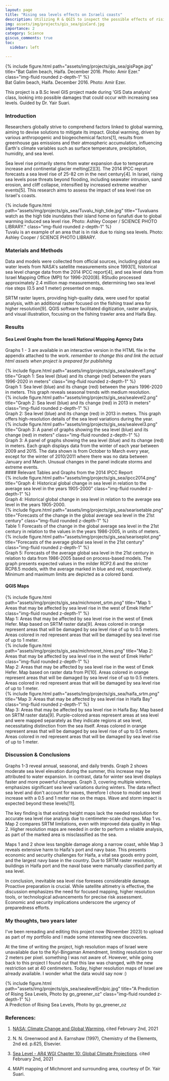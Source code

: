 ```yaml
---
layout: page
title: "Rising sea levels effects on Israeli coasts"
description: Utilizing R & QGIS to inspect the possible effects of rising sea levels in Israel
img: assets/img/projects/gis_sea/gisCard.jpg
importance: 2
category: Science
giscus_comments: true
toc:
  sidebar: left

---
```


<div class="row">
    <div class="col-sm mt-3 mt-md-0">
        {% include figure.html path="assets/img/projects/gis_sea/gisPage.jpg" title="Bat Galim beach, Haifa. December 2016. Photo: Amir Ezer." class="img-fluid rounded z-depth-1" %}
    </div>
</div>
<div class="caption">
    Bat Galim beach, Haifa. December 2016. Photo: Amir Ezer.
</div>

This project is a B.Sc level GIS project made during 'GIS Data analysis' class, looking into possible damages that could occur with increasing sea levels. Guided by Dr. Yair Suari.


### Introduction

Researchers globally strive to comprehend factors linked to global warming, aiming to devise solutions to mitigate its impact. Global warming, driven by various anthropogenic and biogeochemical factors[1], results from greenhouse gas emissions and their atmospheric accumulation, influencing Earth's climate variables such as surface temperature, precipitation, humidity, and sea level.

Sea level rise primarily stems from water expansion due to temperature increase and continental glacier melting[2][3]. The 2014 IPCC report forecasts a sea level rise of 25-82 cm in the next century[4]. In Israel, rising sea levels pose threats beyond flooding, including seawater intrusion, sand erosion, and cliff collapse, intensified by increased extreme weather events[5]. This research aims to assess the impact of sea level rise on Israel's coasts.

<div class="row">
    <div class="col-sm mt-3 mt-md-0">
        {% include figure.html path="assets/img/projects/gis_sea/Tuvalu_high_tide.jpg" title="Tuvaluans watch as the high tide inundates their island home on funafuti due to global warming induced sea level rise. Photo: Ashley Cooper / SCIENCE PHOTO LIBRARY." class="img-fluid rounded z-depth-1" %}
    </div>
</div>
<div class="caption">
    Tuvalu is an example of an area that is in risk due to rising sea levels. Photo: Ashley Cooper / SCIENCE PHOTO LIBRARY.
    
</div>

### Materials and Methods

Data and models were collected from official sources, including global sea water levels from NASA's satellite measurements since 1993[1], historical sea level change data from the 2014 IPCC report[4], and sea level data from Israel Mapping Office (MPI) for 1996-2020[8]. RStudio processed approximately 2.4 million map measurements, determining two sea level rise steps (0.5 and 1 meter) presented on maps.

SRTM raster layers, providing high-quality data, were used for spatial analysis, with an additional raster focused on the fishing trawl area for higher resolution[9]. QGIS software facilitated digitization, raster analysis, and visual illustration, focusing on the fishing trawler area and Haifa Bay.

### Results
#### Sea Level Graphs from the Israeli National Mapping Agency Data
Graphs 1 - 3 are available in an interactive version in the HTML file in the appendix attached to the work.
*remember to change this and link the actual html assets when project is prepared for publishing*

<div class="row justify-content-center">
    <div class="col-md mt-3 mt-md-0 text-center">
        {% include figure.html path="assets/img/projects/gis_sea/sealevel1.png" title="Graph 1: Sea level (blue) and its change (red) between the years 1996-2020 in meters" class="img-fluid rounded z-depth-1" %}
    </div>
</div>
<div class="caption">
Graph 1: Sea level (blue) and its change (red) between the years 1996-2020 in meters. This graph reveals seasonal trends with medium resolution.
</div>

<div class="row justify-content-center">
    <div class="col-md mt-3 mt-md-0 text-center">
        {% include figure.html path="assets/img/projects/gis_sea/sealevel2.png" title="Graph 2: Sea level (blue) and its change (red) in 2013 in meters" class="img-fluid rounded z-depth-1" %}
    </div>
</div>
<div class="caption">
Graph 2: Sea level (blue) and its change (red) in 2013 in meters. This graph offers high-resolution details of the sea level variations during the year.
</div>

<div class="row justify-content-center">
    <div class="col-md mt-3 mt-md-0 text-center">
        {% include figure.html path="assets/img/projects/gis_sea/sealevel3.png" title="Graph 3: A panel of graphs showing the sea level (blue) and its change (red) in meters" class="img-fluid rounded z-depth-1" %}
    </div>
</div>
<div class="caption">
Graph 3: A panel of graphs showing the sea level (blue) and its change (red) in meters. Each graph displays data from the winter of each year between 2009 and 2015. The data shown is from October to March every year, except for the winter of 2010/2011 where there was no data between January and March. Unusual changes in the panel indicate storms and extreme events.
</div>
#### Relevant Tables and Graphs from the 2014 IPCC Report
<div class="row justify-content-center">
    <div class="col-sm mt-3 mt-md-0 text-center">
        {% include figure.html path="assets/img/projects/gis_sea/ipcc2014.png" title="Graph 4: Historical global change in sea level in relation to the average sea level in the years 1905-2000" class="img-fluid rounded z-depth-1" %}
    </div>
</div>
<div class="caption">
Graph 4: Historical global change in sea level in relation to the average sea level in the years 1905-2000.
</div>

<div class="row justify-content-center">
    <div class="col-sm mt-3 mt-md-0 text-center">
        {% include figure.html path="assets/img/projects/gis_sea/searisetable.png" title="Forecasts of the change in the global average sea level in the 21st century" class="img-fluid rounded z-depth-1" %}
    </div>
</div>
<div class="caption">
Table 1: Forecasts of the change in the global average sea level in the 21st century in relation to the values in the years 1986-2005, in units of meters.
</div>

<div class="row justify-content-center">
    <div class="col-sm mt-3 mt-md-0 text-center">
        {% include figure.html path="assets/img/projects/gis_sea/seariseplot.png" title="Forecasts of the average global sea level in the 21st century" class="img-fluid rounded z-depth-1" %}
    </div>
</div>
<div class="caption">
Graph 5: Forecasts of the average global sea level in the 21st century in relation to data from 1986-2005 based on process-based models. The graph presents expected values in the milder RCP2.6 and the stricter RCP8.5 models, with the average marked in blue and red, respectively. Minimum and maximum limits are depicted as a colored band.
</div>

#### QGIS Maps
<div class="row justify-content-center">
    <div class="col-sm mt-3 mt-md-0 text-center">
        {% include figure.html path="assets/img/projects/gis_sea/michmoret_srtm.png" title="Map 1: Areas that may be affected by sea level rise in the west of Emek Hefer" class="img-fluid rounded z-depth-1" %}
    </div>
</div>
<div class="caption">
Map 1: Areas that may be affected by sea level rise in the west of Emek Hefer. Map based on SRTM raster data[9]. Areas colored in orange represent areas that will be damaged by sea level rise of up to 0.5 meters. Areas colored in red represent areas that will be damaged by sea level rise of up to 1 meter. 
</div>

<div class="row justify-content-center text-center">
    <div class="col-sm mt-3 mt-md-0 text-center">
        {% include figure.html path="assets/img/projects/gis_sea/michmoret_hires.png" title="Map 2: Areas that may be affected by sea level rise in the west of Emek Hefer" class="img-fluid rounded z-depth-1" %}
    </div>
</div>
<div class="caption">
Map 2: Areas that may be affected by sea level rise in the west of Emek Hefer. Map based on raster data from PI[10]. Areas colored in orange represent areas that will be damaged by sea level rise of up to 0.5 meters. Areas colored in red represent areas that will be damaged by sea level rise of up to 1 meter. 
</div>

<div class="row justify-content-center">
    <div class="col-sm mt-3 mt-md-0 text-center">
        {% include figure.html path="assets/img/projects/gis_sea/haifa_srtm.png" title="Map 3: Areas that may be affected by sea level rise in Haifa Bay" class="img-fluid rounded z-depth-1" %}
    </div>
</div>
<div class="caption">
Map 3: Areas that may be affected by sea level rise in Haifa Bay. Map based on SRTM raster data[9]. Purple-colored areas represent areas at sea level and were mapped separately as they indicate regions at sea level, necessitating distinction from the sea itself.  Areas colored in orange represent areas that will be damaged by sea level rise of up to 0.5 meters. Areas colored in red represent areas that will be damaged by sea level rise of up to 1 meter. 
</div>

### Discussion & Conclusions
Graphs 1-3 reveal annual, seasonal, and daily trends. Graph 2 shows moderate sea level elevation during the summer, this increase may be attributed to water expansion. In contrast, data for winter sea level displays faster and more powerful changes. Graph 3, covering multiple winters, emphasizes significant sea level variations during winters. The data reflect sea level and don't account for waves, therefore I chose to model sea level increase with a 0.5 and 1 meter rise on the maps. Wave and storm impact is expected beyond these levels[11].

The key finding is that existing height maps lack the needed resolution for accurate sea level rise analysis due to centimeter-scale changes. Map 1 vs. Map 2 compares SRTM limitations, even with improved data quality in Map 2. Higher resolution maps are needed in order to perform a reliable analysis, as part of the marked area is misclassified as the sea.

Maps 1 and 2 show less tangible damage along a narrow coast, while Map 3 reveals extensive harm to Haifa's port and navy base. This presents economic and security challenges for Haifa, a vital sea goods entry point, and the largest navy base in the country. Due to SRTM raster resolution, buildings in Haifa port and the naval base were manually classified partly at sea level.

In conclusion, inevitable sea level rise foresees considerable damage. Proactive preparation is crucial. While satellite altimetry is effective, the discussion emphasizes the need for focused mapping, higher resolution tools, or technological advancements for precise risk assessment. Economic and security implications underscore the urgency of preparedness efforts.

### My thoughts, two years later
I've been rereading and editing this project now (November 2023) to upload as part of my portfolio and I made some interesting new discoveries.

At the time of writing the project, high resolution maps of Israel were unavailable due to the Kyl-Bingaman Amendment, limiting resolution to over 2 meters per pixel. something I was not aware of. However, while going back to this project I found out that this law was changed, with the new restriction set at 40 centimeters. Today, higher resolution maps of Israel are already available. I wonder what the data would say now :)

<div class="row">
    <div class="col-sm mt-3 mt-md-0">
        {% include figure.html path="assets/img/projects/gis_sea/sealevelEndpic.jpg" title="A Prediction of Rising Sea Levels, Photo by go_greener_oz" class="img-fluid rounded z-depth-1" %}
    </div>
</div>
<div class="caption">
    A Prediction of Rising Sea Levels, Photo by go_greener_oz
</div>

### References:
  1. [NASA: Climate Change and Global Warming.](https://climate.nasa.gov/) cited February 2nd, 2021 
  2. N. N. Greenwood and A. Earnshaw (1997), Chemistry of the Elements, 2nd ed. p.625, Elsevier.
  3. [Sea Level - AR4 WGI Chapter 10: Global Climate Projections](https://archive.ipcc.ch/publications_and_data/ar4/wg1/en/ch10s10-es-8-sea-level.html). cited February 2nd, 2021

  10. MAPI mapping of Michmoret and surrounding area, courtesy of Dr. Yair Suari.